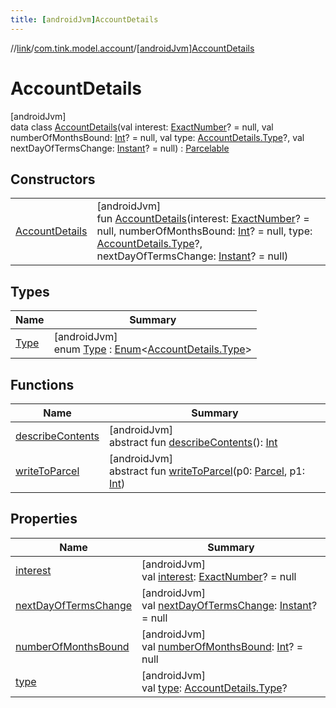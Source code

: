 ```yaml
---
title: [androidJvm]AccountDetails
---
```

//[link](../../../index.html)/[com.tink.model.account](../index.html)/[[androidJvm]AccountDetails](index.html)



# AccountDetails



[androidJvm]\
data class [AccountDetails](index.html)(val interest: [ExactNumber](../../com.tink.model.misc/[android-jvm]-exact-number/index.html)? = null, val numberOfMonthsBound: [Int](https://kotlinlang.org/api/latest/jvm/stdlib/kotlin/-int/index.html)? = null, val type: [AccountDetails.Type](-type/index.html)?, val nextDayOfTermsChange: [Instant](https://developer.android.com/reference/kotlin/java/time/Instant.html)? = null) : [Parcelable](https://developer.android.com/reference/kotlin/android/os/Parcelable.html)



## Constructors


| | |
|---|---|
| [AccountDetails](-account-details.html) | [androidJvm]<br>fun [AccountDetails](-account-details.html)(interest: [ExactNumber](../../com.tink.model.misc/[android-jvm]-exact-number/index.html)? = null, numberOfMonthsBound: [Int](https://kotlinlang.org/api/latest/jvm/stdlib/kotlin/-int/index.html)? = null, type: [AccountDetails.Type](-type/index.html)?, nextDayOfTermsChange: [Instant](https://developer.android.com/reference/kotlin/java/time/Instant.html)? = null) |


## Types


| Name | Summary |
|---|---|
| [Type](-type/index.html) | [androidJvm]<br>enum [Type](-type/index.html) : [Enum](https://kotlinlang.org/api/latest/jvm/stdlib/kotlin/-enum/index.html)&lt;[AccountDetails.Type](-type/index.html)&gt; |


## Functions


| Name | Summary |
|---|---|
| [describeContents](../../com.tink.service.provider/[android-jvm]-provider-filter/index.html#-1578325224%2FFunctions%2F-812656150) | [androidJvm]<br>abstract fun [describeContents](../../com.tink.service.provider/[android-jvm]-provider-filter/index.html#-1578325224%2FFunctions%2F-812656150)(): [Int](https://kotlinlang.org/api/latest/jvm/stdlib/kotlin/-int/index.html) |
| [writeToParcel](../../com.tink.service.provider/[android-jvm]-provider-filter/index.html#-1754457655%2FFunctions%2F-812656150) | [androidJvm]<br>abstract fun [writeToParcel](../../com.tink.service.provider/[android-jvm]-provider-filter/index.html#-1754457655%2FFunctions%2F-812656150)(p0: [Parcel](https://developer.android.com/reference/kotlin/android/os/Parcel.html), p1: [Int](https://kotlinlang.org/api/latest/jvm/stdlib/kotlin/-int/index.html)) |


## Properties


| Name | Summary |
|---|---|
| [interest](interest.html) | [androidJvm]<br>val [interest](interest.html): [ExactNumber](../../com.tink.model.misc/[android-jvm]-exact-number/index.html)? = null |
| [nextDayOfTermsChange](next-day-of-terms-change.html) | [androidJvm]<br>val [nextDayOfTermsChange](next-day-of-terms-change.html): [Instant](https://developer.android.com/reference/kotlin/java/time/Instant.html)? = null |
| [numberOfMonthsBound](number-of-months-bound.html) | [androidJvm]<br>val [numberOfMonthsBound](number-of-months-bound.html): [Int](https://kotlinlang.org/api/latest/jvm/stdlib/kotlin/-int/index.html)? = null |
| [type](type.html) | [androidJvm]<br>val [type](type.html): [AccountDetails.Type](-type/index.html)? |

